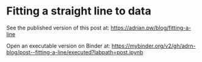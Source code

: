 # Fitting a straight line to data

See the published version of this post at: https://adrian.pw/blog/fitting-a-line

Open an executable version on Binder at: https://mybinder.org/v2/gh/adrn-blog/post--fitting-a-line/executed?labpath=post.ipynb

